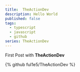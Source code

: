 ```yaml
---
title:  TheActionDev
description: Hello World
published: false
tags:
  - typescript
  - javascript
  - github
series: TheActionDev
---
```


First Post with **TheActionDev**

{% github ful1e5/TheActionDev %}
